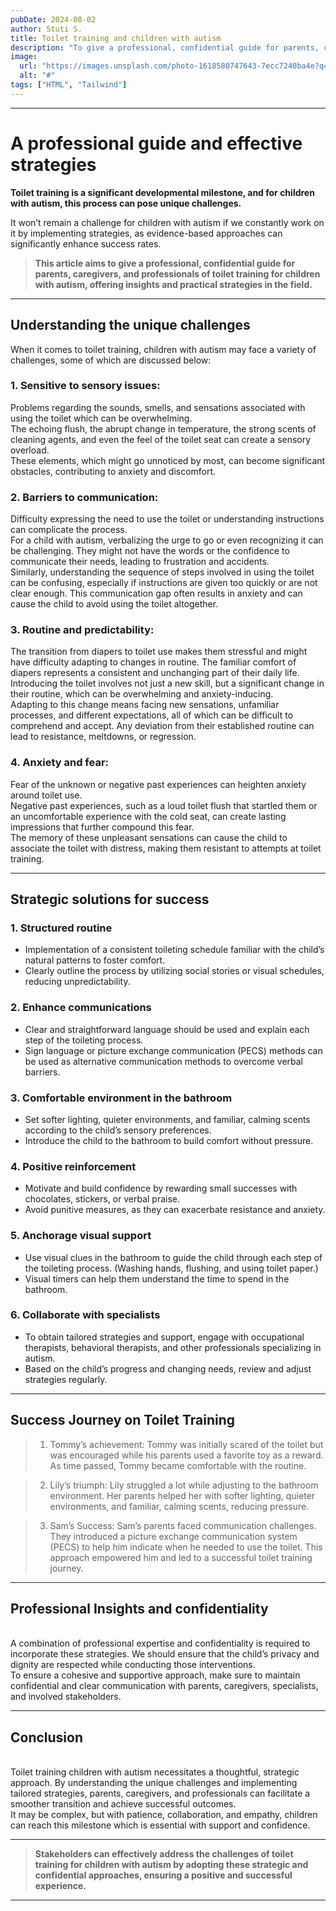 ```yaml
---
pubDate: 2024-08-02
author: Stuti S.
title: Toilet training and children with autism
description: "To give a professional, confidential guide for parents, caregivers, and professionals of toilet training for children with autism, offering insights and practical strategies in the field." 
image:
  url: "https://images.unsplash.com/photo-1618580747643-7ecc7240ba4e?q=80&w=2787&auto=format&fit=crop&ixlib=rb-4.0.3&ixid=M3wxMjA3fDB8MHxwaG90by1wYWdlfHx8fGVufDB8fHx8fA%3D%3D](https://www.istockphoto.com/photo/mother-training-her-son-to-use-potty-gm1028440138-275690517?utm_campaign=srp_photos_top&utm_content=https%3A%2F%2Funsplash.com%2Fs%2Fphotos%2Ftoilet-training&utm_medium=affiliate&utm_source=unsplash&utm_term=toilet+training%3A%3A%3A)](https://www.istockphoto.com/photo/mother-is-potty-training-her-baby-son-at-home-and-playing-with-him-gm1387296606-445272823)"
  alt: "#"
tags: ["HTML", "Tailwind"]
---
```


*** 
# A professional guide and effective strategies

**Toilet training is a significant developmental milestone, and for children with autism, this process can pose unique challenges.** 

It won’t remain a challenge for children with autism if we constantly work on it by implementing strategies, as evidence-based approaches can significantly enhance success rates.

> **This article aims to give a professional, confidential guide for parents, caregivers, and professionals of toilet training for children with autism, offering insights and practical strategies in the field.** 

***
## Understanding the unique challenges

When it comes to toilet training, children with autism may face a variety of challenges, some of which are discussed below:

### 1. Sensitive to sensory issues: 
Problems regarding the sounds, smells, and sensations associated with using the toilet which can be overwhelming.
<br>
The echoing flush, the abrupt change in temperature, the strong scents of cleaning agents, and even the feel of the toilet seat can create a sensory overload. 
<br>
These elements, which might go unnoticed by most, can become significant obstacles, contributing to anxiety and discomfort.

### 2. Barriers to communication:
Difficulty expressing the need to use the toilet or understanding instructions can complicate the process.
<br>
For a child with autism, verbalizing the urge to go or even recognizing it can be challenging. They might not have the words or the confidence to communicate their needs, leading to frustration and accidents.
<br>
Similarly, understanding the sequence of steps involved in using the toilet can be confusing, especially if instructions are given too quickly or are not clear enough. This communication gap often results in anxiety and can cause the child to avoid using the toilet altogether.

### 3. Routine and predictability:
The transition from diapers to toilet use makes them stressful and might have difficulty adapting to changes in routine. The familiar comfort of diapers represents a consistent and unchanging part of their daily life.
<br>
Introducing the toilet involves not just a new skill, but a significant change in their routine, which can be overwhelming and anxiety-inducing.
<br>
Adapting to this change means facing new sensations, unfamiliar processes, and different expectations, all of which can be difficult to comprehend and accept. Any deviation from their established routine can lead to resistance, meltdowns, or regression.

### 4. Anxiety and fear:
Fear of the unknown or negative past experiences can heighten anxiety around toilet use. 
<br>
Negative past experiences, such as a loud toilet flush that startled them or an uncomfortable experience with the cold seat, can create lasting impressions that further compound this fear. 
<br>
The memory of these unpleasant sensations can cause the child to associate the toilet with distress, making them resistant to attempts at toilet training.
***

## Strategic solutions for success

### 1. Structured routine
- Implementation of a consistent toileting schedule familiar with the child’s natural patterns to foster comfort.
- Clearly outline the process by utilizing social stories or visual schedules, reducing unpredictability.

### 2. Enhance communications
- Clear and straightforward language should be used and explain each step of the toileting process.
- Sign language or picture exchange communication (PECS) methods can be used as alternative communication methods to overcome verbal barriers. 

### 3. Comfortable environment in the bathroom
- Set softer lighting, quieter environments, and familiar, calming scents according to the child’s sensory preferences.
- Introduce the child to the bathroom to build comfort without pressure.

### 4. Positive reinforcement 
- Motivate and build confidence by rewarding small successes with chocolates, stickers, or verbal praise.
- Avoid punitive measures, as they can exacerbate resistance and anxiety. 

### 5. Anchorage visual support
- Use visual clues in the bathroom to guide the child through each step of the toileting process. (Washing hands, flushing, and using toilet paper.)
- Visual timers can help them understand the time to spend in the bathroom.

### 6. Collaborate with specialists
- To obtain tailored strategies and support, engage with occupational therapists, behavioral therapists, and other professionals specializing in autism. 
- Based on the child’s progress and changing needs, review and adjust strategies regularly.

***
## Success Journey on Toilet Training 
> 1. Tommy’s achievement: 
Tommy was initially scared of the toilet but was encouraged while his parents used a favorite toy as a reward. As time passed, Tommy became comfortable with the routine.

> 2. Lily’s triumph: 
Lily struggled a lot while adjusting to the bathroom environment. Her parents helped her with softer lighting, quieter environments, and familiar, calming scents, reducing pressure.

> 3. Sam’s Success: 
Sam’s parents faced communication challenges. They introduced a picture exchange communication system (PECS) to help him indicate when he needed to use the toilet. This approach empowered him and led to a successful toilet training journey.

***
## Professional Insights and confidentiality
<br>
A combination of professional expertise and confidentiality is required to incorporate these strategies.
We should ensure that the child’s privacy and dignity are respected while conducting those interventions. 
<br>
To ensure a cohesive and supportive approach, make sure to maintain confidential and clear communication with parents, caregivers, specialists, and involved stakeholders. 

***

## Conclusion
<br>
Toilet training children with autism necessitates a thoughtful, strategic approach. By understanding the unique challenges and implementing tailored strategies, parents, caregivers, and professionals can facilitate a smoother transition and achieve successful outcomes. 
<br>
It may be complex, but with patience, collaboration, and empathy, children can reach this milestone which is essential with support and confidence.

***
> **Stakeholders can effectively address the challenges of toilet training for children with autism by adopting these strategic and confidential approaches, ensuring a positive and successful experience.**
***
